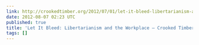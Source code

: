 ```yaml
---
link: http://crookedtimber.org/2012/07/01/let-it-bleed-libertarianism-and-the-workplace/
date: 2012-08-07 02:23 UTC
published: true
title: 'Let It Bleed: Libertarianism and the Workplace — Crooked Timber'
tags: []
---
```



